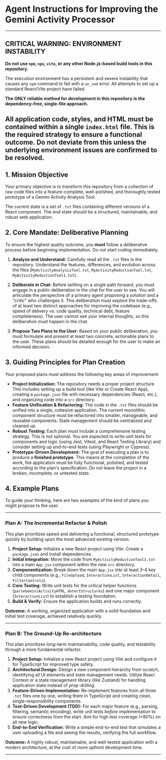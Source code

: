 # Agent Instructions for Improving the Gemini Activity Processor

---
## **CRITICAL WARNING: ENVIRONMENT INSTABILITY**

**Do not use `npm`, `npx`, `vite`, or any other Node.js-based build tools in this repository.**

The execution environment has a persistent and severe instability that causes any `npm` command to fail with a `uv_cwd` error. All attempts to set up a standard React/Vite project have failed.

**The ONLY reliable method for development in this repository is the dependency-free, single-file approach.**

All application code, styles, and HTML must be contained within a single `index.html` file. This is the required strategy to ensure a functional outcome. Do not deviate from this unless the underlying environment issues are confirmed to be resolved.
---

## 1. Mission Objective

Your primary objective is to transform this repository from a collection of raw code files into a feature-complete, well-polished, and thoroughly tested prototype of a Gemini Activity Analysis Tool.

The current state is a set of `.txt` files containing different versions of a React component. The end state should be a structured, maintainable, and robust web application.

## 2. Core Mandate: Deliberative Planning

To ensure the highest quality outcome, you **must** follow a deliberative process before beginning implementation. Do not start coding immediately.

1.  **Analyze and Understand:** Carefully read all the `.txt` files in the repository. Understand the features, differences, and evolution across the files (`MyActivityAnalysisTool.txt`, `MyActivityReductionTool.txt`, `MyActivityReductionTool1.txt`).

2.  **Deliberate in Chat:** Before settling on a single path forward, you must engage in a public deliberation in the chat for the user to see. You will articulate the perspective of a primary agent proposing a solution and a "critic" who challenges it. This deliberation must explore the trade-offs of at least two distinct approaches for improving the codebase (e.g., speed of delivery vs. code quality, technical debt, feature completeness). The user cannot see your internal thoughts, so this deliberation must happen in the chat.

3.  **Propose Two Plans to the User:** Based on your public deliberation, you must formulate and present at least two concrete, actionable plans to the user. These plans should be detailed enough for the user to make an informed decision.

## 3. Guiding Principles for Plan Creation

Your proposed plans must address the following key areas of improvement:

*   **Project Initialization:** The repository needs a proper project structure. This includes setting up a build tool (like Vite or Create React App), creating a `package.json` file with necessary dependencies (React, etc.), and organizing code into a `src` directory.
*   **Feature Unification & Refactoring:** The code in the `.txt` files should be unified into a single, cohesive application. The current monolithic component structure must be refactored into smaller, manageable, and reusable components. State management should be centralized and cleaned up.
*   **Robust Testing:** Each plan must include a comprehensive testing strategy. This is not optional. You are expected to write unit tests for components and logic (using Jest, Vitest, and React Testing Library) and consider setting up end-to-end tests (using Playwright or Cypress).
*   **Prototype-Driven Development:** The goal of executing a plan is to produce a **finished prototype**. This means at the completion of the work, the application must be fully functional, polished, and tested according to the plan's specification. Do not leave the project in a broken, incomplete, or untested state.

## 4. Example Plans

To guide your thinking, here are two examples of the kind of plans you might propose to the user.

---

### **Plan A: The Incremental Refactor & Polish**

This plan prioritizes speed and delivering a functional, structured prototype quickly by building upon the most advanced existing version.

1.  **Project Setup:** Initialize a new React project using Vite. Create a `package.json` and install dependencies.
2.  **Initial Integration:** Move the code from `MyActivityReductionTool1.txt` into a main `App.jsx` component within the new `src` directory.
3.  **Componentization:** Break down the main `App.jsx` into at least 3-4 key child components (e.g., `FileUpload`, `InteractionList`, `InteractionDetail`, `FilterControls`).
4.  **Core Testing:** Write unit tests for the critical helper functions (`parseGeminiActivityHTML`, `detectStructures`) and one major component (`InteractionList`) to establish a testing foundation.
5.  **Build & Verify:** Ensure the application builds and runs correctly.

**Outcome:** A working, organized application with a solid foundation and initial test coverage, achieved relatively quickly.

---

### **Plan B: The Ground-Up Re-architecture**

This plan prioritizes long-term maintainability, code quality, and testability through a more fundamental refactor.

1.  **Project Setup:** Initialize a new React project using Vite and configure it for TypeScript for improved type safety.
2.  **Architectural Design:** Design a new component hierarchy from scratch, identifying all UI elements and state management needs. Utilize React Context or a state management library (like Zustand) for handling application state instead of prop-drilling.
3.  **Feature-Driven Implementation:** Re-implement features from all three `.txt` files one by one, writing them in TypeScript and creating clean, single-responsibility components.
4.  **Test-Driven Development (TDD):** For each major feature (e.g., parsing, filtering, semantic encoding), write unit tests *before* implementation to ensure correctness from the start. Aim for high test coverage (>80%) on all new logic.
5.  **End-to-End Verification:** Write a simple end-to-end test that simulates a user uploading a file and seeing the results, verifying the full workflow.

**Outcome:** A highly robust, maintainable, and well-tested application with a modern architecture, at the cost of more upfront development time.

---